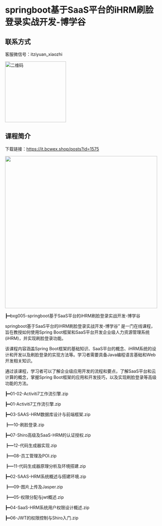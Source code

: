 # springboot基于SaaS平台的iHRM刷脸登录实战开发-博学谷

## 联系方式

客服微信号：itziyuan_xiaozhi

<img src="https://ziyuanyun.oss-cn-guangzhou.aliyuncs.com/common/20240614073449/666b82192834a.jpg" width="200" height="200" alt="二维码">

## 课程简介

下载链接：https://it.bcwex.shop/posts?id=1575

<img src="https://ziyuanyun.oss-cn-guangzhou.aliyuncs.com/yun/20240515224338/6644ca1a8d512.jpg" width="500" alt="">

  ┣━bxg005-springboot基于SaaS平台的iHRM刷脸登录实战开发-博学谷

 springboot基于SaaS平台的iHRM刷脸登录实战开发-博学谷&#8221; 是一门在线课程，旨在教授如何使用Spring Boot框架和SaaS平台开发企业级人力资源管理系统 (iHRM)，并实现刷脸登录功能。

 该课程内容涵盖Spring Boot框架的基础知识、SaaS平台的概念、iHRM系统的设计和开发以及刷脸登录的实现方法等。学习者需要具备Java编程语言基础和Web开发相关知识。

 通过该课程，学习者可以了解企业级应用开发的流程和要点，了解SaaS平台和云计算的概念，掌握Spring Boot框架的应用和开发技巧，以及实现刷脸登录等高级功能的方法。

 ┣━01-02-Activiti7工作流引擎.zip

 ┣━01-Activiti7工作流引擎.zip

 ┣━03-SAAS-HRM数据库设计与前端框架.zip

 ┣━10-刷脸登录.zip

 ┣━07-Shiro高级及SaaS-HRM的认证授权.zip

 ┣━12-代码生成器实现.zip

 ┣━08-员工管理及POI.zip

 ┣━11-代码生成器原理分析及环境搭建.zip

 ┣━02-SAAS-HRM系统概述与搭建环境.zip

 ┣━09-图片上传及Jasper.zip

 ┣━05-权限分配与jwt概述.zip

 ┣━04-SaaS-HRM系统用户权限设计概述.zip

 ┣━06-JWT的权限控制与Shiro入门.zip

  